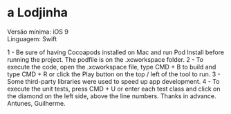 # a Lodjinha

Versão mínima: iOS 9</br>
Linguagem: Swift</br>

1 - Be sure of having Cocoapods installed on Mac and run Pod Install before running the project. The podfile is on the .xcworkspace folder.
2 - To execute the code, open the .xcworkspace file, type CMD + B to build and type CMD + R or click the Play button on the top / left of the tool to run.
3 - Some third-party libraries were used to speed up app development.
4 - To execute the unit tests, press CMD + U or enter each test class and click on the diamond on the left side, above the line numbers.
Thanks in advance. Antunes, Guilherme.
